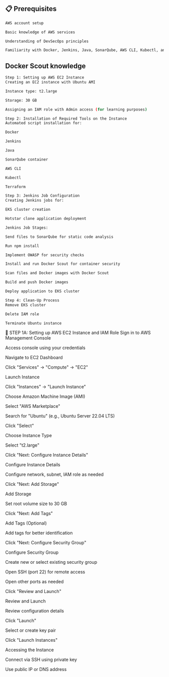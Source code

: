 ## 📋 Prerequisites
```bash
AWS account setup

Basic knowledge of AWS services

Understanding of DevSecOps principles

Familiarity with Docker, Jenkins, Java, SonarQube, AWS CLI, Kubectl, and Terraform
```

## Docker Scout knowledge

```bash
Step 1: Setting up AWS EC2 Instance
Creating an EC2 instance with Ubuntu AMI

Instance type: t2.large

Storage: 30 GB

Assigning an IAM role with Admin access (for learning purposes)

Step 2: Installation of Required Tools on the Instance
Automated script installation for:

Docker

Jenkins

Java

SonarQube container

AWS CLI

Kubectl

Terraform

Step 3: Jenkins Job Configuration
Creating Jenkins jobs for:

EKS cluster creation

Hotstar clone application deployment

Jenkins Job Stages:

Send files to SonarQube for static code analysis

Run npm install

Implement OWASP for security checks

Install and run Docker Scout for container security

Scan files and Docker images with Docker Scout

Build and push Docker images

Deploy application to EKS cluster

Step 4: Clean-Up Process
Remove EKS cluster

Delete IAM role

Terminate Ubuntu instance
```
🔧 STEP 1A: Setting up AWS EC2 Instance and IAM Role
Sign in to AWS Management Console

Access console using your credentials

Navigate to EC2 Dashboard

Click "Services" → "Compute" → "EC2"

Launch Instance

Click "Instances" → "Launch Instance"

Choose Amazon Machine Image (AMI)

Select "AWS Marketplace"

Search for "Ubuntu" (e.g., Ubuntu Server 22.04 LTS)

Click "Select"

Choose Instance Type

Select "t2.large"

Click "Next: Configure Instance Details"

Configure Instance Details

Configure network, subnet, IAM role as needed

Click "Next: Add Storage"

Add Storage

Set root volume size to 30 GB

Click "Next: Add Tags"

Add Tags (Optional)

Add tags for better identification

Click "Next: Configure Security Group"

Configure Security Group

Create new or select existing security group

Open SSH (port 22) for remote access

Open other ports as needed

Click "Review and Launch"

Review and Launch

Review configuration details

Click "Launch"

Select or create key pair

Click "Launch Instances"

Accessing the Instance

Connect via SSH using private key

Use public IP or DNS address
